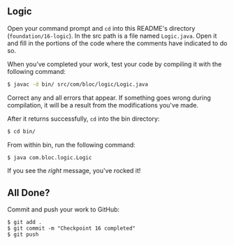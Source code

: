 ## Logic

Open your command prompt and `cd` into this README's directory (`foundation/16-logic`). In the src path is a file named `Logic.java`. Open it and fill in the portions of the code where the comments have indicated to do so.

When you've completed your work, test your code by compiling it with the following command:

```bash
$ javac -d bin/ src/com/bloc/logic/Logic.java
```

Correct any and all errors that appear. If something goes wrong during compilation, it will be a result from the modifications you've made.

After it returns successfully, `cd` into the bin directory:

```bash
$ cd bin/
```

From within bin, run the following command:

```bash
$ java com.bloc.logic.Logic
```

If you see the _right_ message, you've rocked it!

## All Done?

Commit and push your work to GitHub:

```bash(/Users/your_user_name/where/you/keep/your/work/android-source)
$ git add .
$ git commit -m "Checkpoint 16 completed"
$ git push
```